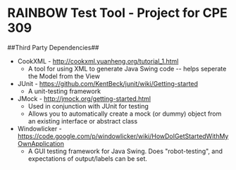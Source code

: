 RAINBOW Test Tool - Project for CPE 309
=======================================

##Third Party Dependencies##

* CookXML - http://cookxml.yuanheng.org/tutorial_1.html
   * A tool for using XML to generate Java Swing code -- helps seperate the Model from the View
* JUnit - https://github.com/KentBeck/junit/wiki/Getting-started
   * A unit-testing framework
* JMock - http://jmock.org/getting-started.html
   * Used in conjunction with JUnit for testing
   * Allows you to automatically create a mock (or dummy) object from an existing interface or abstract class
* Windowlicker - https://code.google.com/p/windowlicker/wiki/HowDoIGetStartedWithMyOwnApplication
   * A GUI testing framework for Java Swing. Does "robot-testing", and expectations of output/labels can be set.
